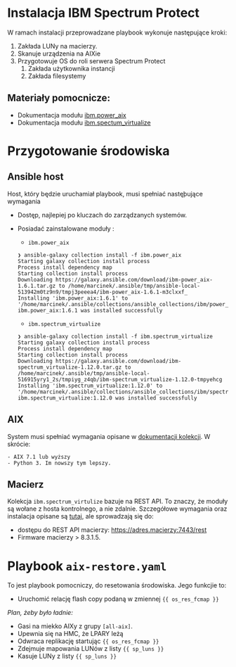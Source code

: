 # Instalacja IBM Spectrum Protect 

W ramach instalacji przeprowadzane playbook wykonuje następujące kroki:

1. Zakłada LUNy na macierzy.
1. Skanuje urządzenia na AIXie 
1. Przygotowuje OS do roli serwera Spectrum Protect
	1. Zakłada użytkownika instancji
	1. Zakłada filesystemy 

## Materiały pomocnicze:

- Dokumentacja modułu [ibm.power_aix](https://ibm.github.io/ansible-power-aix/index.html)
- Dokumentacja modułu [ibm.spectum_virtualize]()

# Przygotowanie środowiska

## Ansible host

Host, który będzie uruchamiał playbook, musi spełniać nastęþujące wymagania

- Dostęp, najlepiej po kluczach do zarządzanych systemów.
- Posiadać zainstalowane moduły :
	- `ibm.power_aix`

	```
	❯ ansible-galaxy collection install -f ibm.power_aix
	Starting galaxy collection install process
	Process install dependency map
	Starting collection install process
	Downloading https://galaxy.ansible.com/download/ibm-power_aix-1.6.1.tar.gz to /home/marcinek/.ansible/tmp/ansible-local-513942m0tz9n9/tmpj3peeea4/ibm-power_aix-1.6.1-m3clxxf_
	Installing 'ibm.power_aix:1.6.1' to '/home/marcinek/.ansible/collections/ansible_collections/ibm/power_aix'
	ibm.power_aix:1.6.1 was installed successfully
	```

	- `ibm.spectrum_virtualize`

	```
	❯ ansible-galaxy collection install -f ibm.spectrum_virtualize
	Starting galaxy collection install process
	Process install dependency map
	Starting collection install process
	Downloading https://galaxy.ansible.com/download/ibm-spectrum_virtualize-1.12.0.tar.gz to /home/marcinek/.ansible/tmp/ansible-local-516915yry1_2s/tmpiyg_z4qb/ibm-spectrum_virtualize-1.12.0-tmpyehcg
	Installing 'ibm.spectrum_virtualize:1.12.0' to '/home/marcinek/.ansible/collections/ansible_collections/ibm/spectrum_virtualize'
	ibm.spectrum_virtualize:1.12.0 was installed successfully
	```

## AIX

System musi spełniać wymagania opisane w [dokumentacji kolekcji](https://ibm.github.io/ansible-power-aix/requirements.html). W skrócie:

	- AIX 7.1 lub wyższy
	- Python 3. Im nowszy tym lepszy.

## Macierz 

Kolekcja `ibm.spectrum_virtulize` bazuje na REST API. To znaczy, że moduły są wołane z hosta kontrolnego, a nie zdalnie. Szczegółowe wymagania oraz instalacja opisane są [tutaj](https://github.com/ansible-collections/ibm.spectrum_virtualize), ale sprowadzają się do:

- dostępu do REST API macierzy: https://adres.macierzy:7443/rest 
- Firmware macierzy > 8.3.1.5.

# Playbook `aix-restore.yaml`

To jest playbook pomocniczy, do resetowania środowiska. Jego funkcjie to:

- Uruchomić relację flash copy podaną w zmiennej `{{ os_res_fcmap }}`

*Plan, żeby było ładnie:*

- Gasi na miekko AIXy z grupy `[all-aix]`.
- Upewnia się na HMC, że LPARY leżą
- Odwraca replikację startując `{{ os_res_fcmap }}`
- Zdejmuje mapowania LUNów z listy `{{ sp_luns }}`
- Kasuje LUNy z listy  `{{ sp_luns }}`